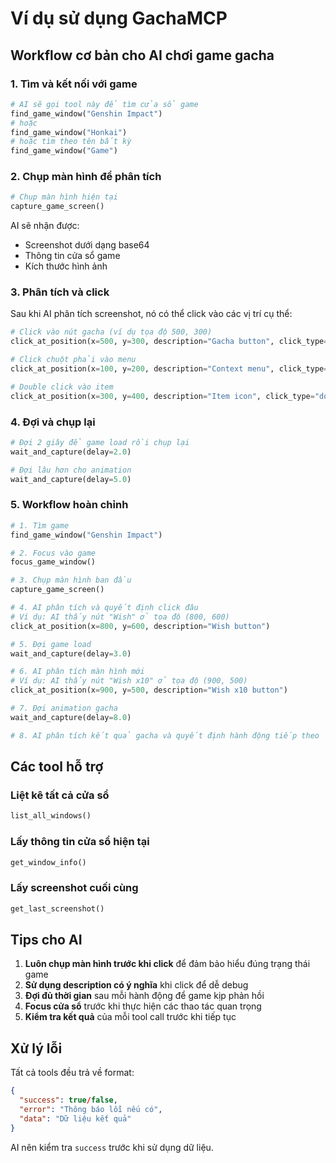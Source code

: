 # Ví dụ sử dụng GachaMCP

## Workflow cơ bản cho AI chơi game gacha

### 1. Tìm và kết nối với game

```python
# AI sẽ gọi tool này để tìm cửa sổ game
find_game_window("Genshin Impact")
# hoặc
find_game_window("Honkai")
# hoặc tìm theo tên bất kỳ
find_game_window("Game")
```

### 2. Chụp màn hình để phân tích

```python
# Chụp màn hình hiện tại
capture_game_screen()
```

AI sẽ nhận được:
- Screenshot dưới dạng base64
- Thông tin cửa sổ game
- Kích thước hình ảnh

### 3. Phân tích và click

Sau khi AI phân tích screenshot, nó có thể click vào các vị trí cụ thể:

```python
# Click vào nút gacha (ví dụ tọa độ 500, 300)
click_at_position(x=500, y=300, description="Gacha button", click_type="left")

# Click chuột phải vào menu
click_at_position(x=100, y=200, description="Context menu", click_type="right")

# Double click vào item
click_at_position(x=300, y=400, description="Item icon", click_type="double")
```

### 4. Đợi và chụp lại

```python
# Đợi 2 giây để game load rồi chụp lại
wait_and_capture(delay=2.0)

# Đợi lâu hơn cho animation
wait_and_capture(delay=5.0)
```

### 5. Workflow hoàn chỉnh

```python
# 1. Tìm game
find_game_window("Genshin Impact")

# 2. Focus vào game
focus_game_window()

# 3. Chụp màn hình ban đầu
capture_game_screen()

# 4. AI phân tích và quyết định click đâu
# Ví dụ: AI thấy nút "Wish" ở tọa độ (800, 600)
click_at_position(x=800, y=600, description="Wish button")

# 5. Đợi game load
wait_and_capture(delay=3.0)

# 6. AI phân tích màn hình mới
# Ví dụ: AI thấy nút "Wish x10" ở tọa độ (900, 500)
click_at_position(x=900, y=500, description="Wish x10 button")

# 7. Đợi animation gacha
wait_and_capture(delay=8.0)

# 8. AI phân tích kết quả gacha và quyết định hành động tiếp theo
```

## Các tool hỗ trợ

### Liệt kê tất cả cửa sổ
```python
list_all_windows()
```

### Lấy thông tin cửa sổ hiện tại
```python
get_window_info()
```

### Lấy screenshot cuối cùng
```python
get_last_screenshot()
```

## Tips cho AI

1. **Luôn chụp màn hình trước khi click** để đảm bảo hiểu đúng trạng thái game
2. **Sử dụng description có ý nghĩa** khi click để dễ debug
3. **Đợi đủ thời gian** sau mỗi hành động để game kịp phản hồi
4. **Focus cửa sổ** trước khi thực hiện các thao tác quan trọng
5. **Kiểm tra kết quả** của mỗi tool call trước khi tiếp tục

## Xử lý lỗi

Tất cả tools đều trả về format:
```json
{
  "success": true/false,
  "error": "Thông báo lỗi nếu có",
  "data": "Dữ liệu kết quả"
}
```

AI nên kiểm tra `success` trước khi sử dụng dữ liệu.
